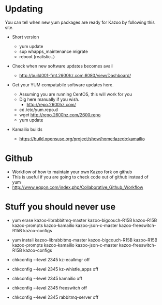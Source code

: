 # Updating

You can tell when new yum packages are ready for Kazoo by following this site.

* Short version
  * yum update
  * sup whapps_maintenance migrate
  * reboot (realistic..)
  
* Check when new software updates becomes avail
  * http://build001-fmt.2600hz.com:8080/view/Dashboard/

* Get your YUM compatabile software updates here.
  * Assuming you are running CentOS, this will work for you 
  * Dig here manually if you wish.
    * http://repo.2600hz.com/
  * cd /etc/yum.repo.d
  * wget http://repo.2600hz.com/2600.repo
  * yum update
 
* Kamailio builds
  * https://build.opensuse.org/project/show/home:lazedo:kamailio

# Github
* Workflow of how to maintain your own Kazoo fork on github
* This is useful if you are going to check code out of github instead of yum
* http://www.eqqon.com/index.php/Collaborative_Github_Workflow

# Stuff you should never use

* yum erase kazoo-librabbitmq-master kazoo-bigcouch-R15B kazoo-R15B kazoo-prompts kazoo-kamailio  kazoo-json-c-master  kazoo-freeswitch-R15B kazoo-configs
* yum install kazoo-librabbitmq-master kazoo-bigcouch-R15B kazoo-R15B kazoo-prompts kazoo-kamailio  kazoo-json-c-master  kazoo-freeswitch-R15B kazoo-configs

* chkconfig --level 2345 kz-ecallmgr off
* chkconfig --level 2345 kz-whistle_apps off
* chkconfig --level 2345 kamailio off
* chkconfig --level 2345 freeswitch off
* chkconfig --level 2345 rabbitmq-server off

